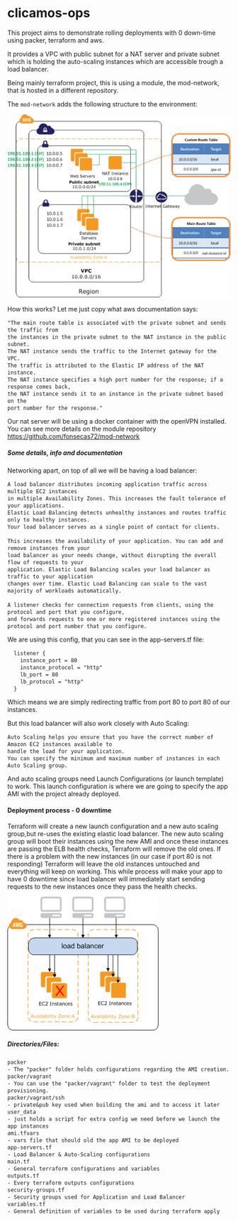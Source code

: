 # clicamos-ops

This project aims to demonstrate rolling deployments with 0 down-time using packer, terraform and aws.

It provides a VPC with public subnet for a NAT server and private subnet which is holding the auto-scaling
instances which are accessible trough a load balancer.


Being mainly terraform project, this is using a module, the mod-network, that is hosted in a different repository.

The `mod-network` adds the following structure to the environment:

![Alt text](nat-instance-diagram.png?raw=true)

How this works? Let me just copy what aws documentation says:

    "The main route table is associated with the private subnet and sends the traffic from
    the instances in the private subnet to the NAT instance in the public subnet.
    The NAT instance sends the traffic to the Internet gateway for the VPC.
    The traffic is attributed to the Elastic IP address of the NAT instance.
    The NAT instance specifies a high port number for the response; if a response comes back,
    the NAT instance sends it to an instance in the private subnet based on the
    port number for the response."

Our nat server will be using a docker container with the openVPN installed. 
You can see more details on the module repository https://github.com/fonsecas72/mod-network


##### Some details, info and documentation


Networking apart, on top of all we will be having a load balancer:

    A load balancer distributes incoming application traffic across multiple EC2 instances
    in multiple Availability Zones. This increases the fault tolerance of your applications.
    Elastic Load Balancing detects unhealthy instances and routes traffic only to healthy instances.
    Your load balancer serves as a single point of contact for clients.

    This increases the availability of your application. You can add and remove instances from your
    load balancer as your needs change, without disrupting the overall flow of requests to your
    application. Elastic Load Balancing scales your load balancer as traffic to your application
    changes over time. Elastic Load Balancing can scale to the vast majority of workloads automatically.

    A listener checks for connection requests from clients, using the protocol and port that you configure,
    and forwards requests to one or more registered instances using the protocol and port number that you configure.

We are using this config, that you can see in the app-servers.tf file:

```
  listener {
    instance_port = 80
    instance_protocol = "http"
    lb_port = 80
    lb_protocol = "http"
  }
```

Which means we are simply redirecting traffic from port 80 to port 80 of our instances.

But this load balancer will also work closely with Auto Scaling:

    Auto Scaling helps you ensure that you have the correct number of Amazon EC2 instances available to
    handle the load for your application.
    You can specify the minimum and maximum number of instances in each Auto Scaling group.

And auto scaling groups need Launch Configurations (or launch template) to work.
This launch configuration is where we are going to specify the app AMI with the project already deployed.


#### Deployment process - 0 downtime

Terraform will create a new launch configuration and a new auto scaling group,but
re-uses the existing elastic load balancer.
The new auto scaling group will boot their instances using the new AMI and once
these instances are passing the ELB health checks, Terraform will remove the old
ones. If there is a problem with the new instances (in our case if port 80 is not responding)
Terraform will leave the old instances untouched and everything will keep on working.
This while process will make your app to have 0 downtime since load balancer will
immediately start sending requests to the new instances once they pass the health checks.


![Alt text](load_balancer.png?raw=true)


##### Directories/Files:

    packer
    - The "packer" folder holds configurations regarding the AMI creation.
    packer/vagrant
    - You can use the "packer/vagrant" folder to test the deployment provisioning.
    packer/vagrant/ssh
    - private&pub key used when building the ami and to access it later
    user_data
    - just holds a script for extra config we need before we launch the app instances
    ami.tfvars
    - vars file that should old the app AMI to be deployed
    app-servers.tf
    - Load Balancer & Auto-Scaling configurations
    main.tf
    - General terraform configurations and variables
    outputs.tf
    - Every terraform outputs configurations
    security-groups.tf
    - Security groups used for Application and Load Balancer
    variables.tf
    - General definition of variables to be used during terraform apply

